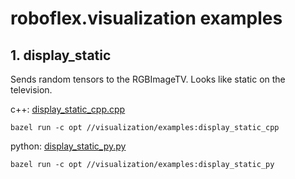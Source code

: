 # roboflex.visualization examples


## 1. **display_static** 

Sends random tensors to the RGBImageTV. Looks like static on the television.

c++: [display_static_cpp.cpp](display_static_cpp.cpp)
                
    bazel run -c opt //visualization/examples:display_static_cpp

python: [display_static_py.py](display_static_py.py)

    bazel run -c opt //visualization/examples:display_static_py
